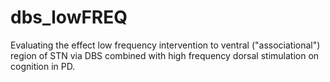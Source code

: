 # dbs_lowFREQ
Evaluating the effect low frequency intervention to ventral ("associational") region of STN via DBS combined with high frequency dorsal stimulation on cognition in PD.
